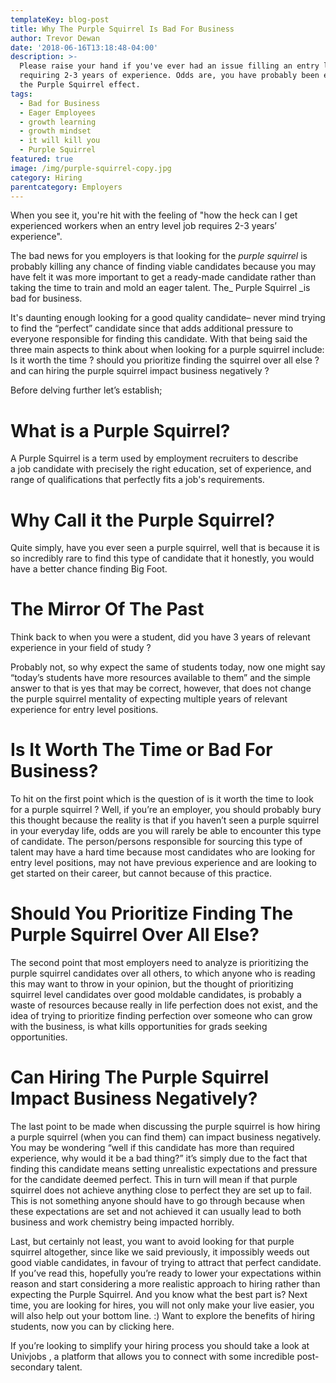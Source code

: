 ```yaml
---
templateKey: blog-post
title: Why The Purple Squirrel Is Bad For Business
author: Trevor Dewan
date: '2018-06-16T13:18:48-04:00'
description: >-
  Please raise your hand if you've ever had an issue filling an entry level post
  requiring 2-3 years of experience. Odds are, you have probably been exposed to
  the Purple Squirrel effect. 
tags:
  - Bad for Business
  - Eager Employees
  - growth learning
  - growth mindset
  - it will kill you
  - Purple Squirrel
featured: true
image: /img/purple-squirrel-copy.jpg
category: Hiring
parentcategory: Employers
---
```

When you see it, you're hit with the feeling of "how the heck can I get experienced workers when an entry level job requires 2-3 years’ experience".

The bad news for you employers is that looking for the _purple squirrel_ is probably killing any chance of finding viable candidates because you may have felt it was more important to get a ready-made candidate rather than taking the time to train and mold an eager talent. The_ Purple Squirrel _is bad for business.



It's daunting enough looking for a good quality candidate– never mind trying to find the “perfect” candidate since that adds additional pressure to everyone responsible for finding this candidate. With that being said the three main aspects to think about when looking for a purple squirrel include: Is it worth the time ? should you prioritize finding the squirrel over all else ? and can hiring the purple squirrel impact business negatively ?



Before delving further let’s establish;



# **What is a Purple Squirrel?**

A Purple Squirrel is a term used by employment recruiters to describe a job candidate with precisely the right education, set of experience, and range of qualifications that perfectly fits a job's requirements.



# **Why Call it the Purple Squirrel?**

Quite simply, have you ever seen a purple squirrel, well that is because it is so incredibly rare to find this type of candidate that it honestly, you would have a better chance finding Big Foot.



# **The Mirror Of The Past**

Think back to when you were a student, did you have 3 years of relevant experience in your field of study ?



Probably not, so why expect the same of students today, now one might say “today’s students have more resources available to them” and the simple answer to that is yes that may be correct, however, that does not change the purple squirrel mentality of expecting multiple years of relevant experience for entry level positions.



# Is It Worth The Time or Bad For Business?

To hit on the first point which is the question of is it worth the time to look for a purple squirrel ? Well, if you’re an employer, you should probably bury this thought because the reality is that if you haven’t seen a purple squirrel in your everyday life, odds are you will rarely be able to encounter this type of candidate. The person/persons responsible for sourcing this type of talent may have a hard time because most candidates who are looking for entry level positions, may not have previous experience and are looking to get started on their career, but cannot because of this practice.



# Should You Prioritize Finding The Purple Squirrel Over All Else?

The second point that most employers need to analyze is prioritizing the purple squirrel candidates over all others, to which anyone who is reading this may want to throw in your opinion, but the thought of prioritizing squirrel level candidates over good moldable candidates, is probably a waste of resources because really in life perfection does not exist, and the idea of trying to prioritize finding perfection over someone who can grow with the business, is what kills opportunities for grads seeking opportunities.



# Can Hiring The Purple Squirrel Impact Business Negatively?

The last point to be made when discussing the purple squirrel is how hiring a purple squirrel (when you can find them) can impact business negatively. You may be wondering “well if this candidate has more than required experience, why would it be a bad thing?” it’s simply due to the fact that finding this candidate means setting unrealistic expectations and pressure for the candidate deemed perfect. This in turn will mean if that purple squirrel does not achieve anything close to perfect they are set up to fail. This is not something anyone should have to go through because when these expectations are set and not achieved it can usually lead to both business and work chemistry being impacted horribly.



Last, but certainly not least, you want to avoid looking for that purple squirrel altogether, since like we said previously, it impossibly weeds out good viable candidates, in favour of trying to attract that perfect candidate. If you’ve read this, hopefully you’re ready to lower your expectations within reason and start considering a more realistic approach to hiring rather than expecting the Purple Squirrel. And you know what the best part is? Next time, you are looking for hires, you will not only make your live easier, you will also help out your bottom line. :) Want to explore the benefits of hiring students, now you can by clicking here.



If you’re looking to simplify your hiring process you should take a look at Univjobs , a platform that allows you to connect with some incredible post-secondary talent.
